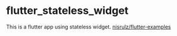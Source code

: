 # flutter_stateless_widget

This is a flutter app using stateless widget.
[nisrulz/flutter-examples](https://github.com/nisrulz/flutter-examples/tree/master/stateless_widgets)
